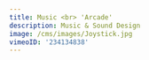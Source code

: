 ```yaml
---
title: Music <br> 'Arcade'
description: Music & Sound Design
image: /cms/images/Joystick.jpg
vimeoID: '234134838'
---
```









